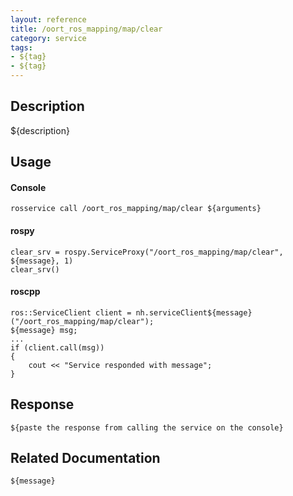 ```yaml
---
layout: reference
title: /oort_ros_mapping/map/clear
category: service
tags: 
- ${tag} 
- ${tag}
---
```


## Description
${description}

## Usage
#### Console
```
rosservice call /oort_ros_mapping/map/clear ${arguments}
```

#### rospy
```
clear_srv = rospy.ServiceProxy("/oort_ros_mapping/map/clear", ${message}, 1)
clear_srv()
```

#### roscpp
```
ros::ServiceClient client = nh.serviceClient${message}("/oort_ros_mapping/map/clear");
${message} msg;
...
if (client.call(msg))
{
    cout << "Service responded with message";
}
```

## Response
```
${paste the response from calling the service on the console}
```

## Related Documentation
``${message}``  